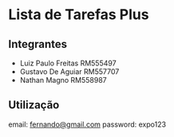 # Lista de Tarefas Plus

## Integrantes

* Luiz Paulo Freitas   RM555497
* Gustavo De Aguiar    RM557707
* Nathan Magno         RM558987


## Utilização

email: fernando@gmail.com
password: expo123
